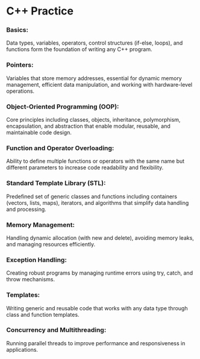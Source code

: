 # C++ Practice

### Basics:   
Data types, variables, operators, control structures (if-else, loops), and functions form the foundation of writing any C++ program.
### Pointers:  
Variables that store memory addresses, essential for dynamic memory management, efficient data manipulation, and working with hardware-level operations.
### Object-Oriented Programming (OOP):   
Core principles including classes, objects, inheritance, polymorphism, encapsulation, and abstraction that enable modular, reusable, and maintainable code design.
### Function and Operator Overloading:  
Ability to define multiple functions or operators with the same name but different parameters to increase code readability and flexibility.
### Standard Template Library (STL):  
Predefined set of generic classes and functions including containers (vectors, lists, maps), iterators, and algorithms that simplify data handling and processing.
### Memory Management:  
Handling dynamic allocation (with new and delete), avoiding memory leaks, and managing resources efficiently.
### Exception Handling:   
Creating robust programs by managing runtime errors using try, catch, and throw mechanisms.
### Templates:   
Writing generic and reusable code that works with any data type through class and function templates.
### Concurrency and Multithreading:   
Running parallel threads to improve performance and responsiveness in applications.
